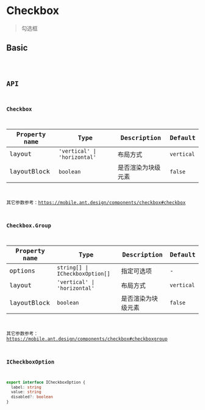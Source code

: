 # Checkbox

> 勾选框

## Basic

<code src="./demos/index.tsx" />

## API

### Checkbox

| Property name | Type                         | Description        | Default    |
| ------------- | ---------------------------- | ------------------ | ---------- |
| layout        | `'vertical' \| 'horizontal'` | 布局方式           | `vertical` |
| layoutBlock   | `boolean`                    | 是否渲染为块级元素 | `false`    |

其它参数参考：https://mobile.ant.design/components/checkbox#checkbox

### Checkbox.Group

| Property name | Type                            | Description        | Default    |
| ------------- | ------------------------------- | ------------------ | ---------- |
| options       | `string[] \| ICheckboxOption[]` | 指定可选项         | -          |
| layout        | `'vertical' \| 'horizontal'`    | 布局方式           | `vertical` |
| layoutBlock   | `boolean`                       | 是否渲染为块级元素 | `false`    |

其它参数参考：https://mobile.ant.design/components/checkbox#checkboxgroup

### ICheckboxOption

```ts
export interface ICheckboxOption {
  label: string
  value: string
  disabled?: boolean
}
```
